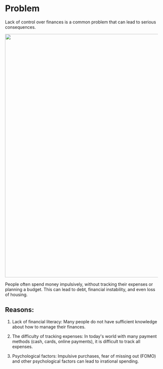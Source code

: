 # Problem

Lack of control over finances is a 
common problem that can lead to 
serious consequences. 

<img src="https://github.com/Vanya737/Finance/assets/144817452/08c672c9-f147-4f2b-bb9d-6dd17dd37d7f=150x50" width="700" height="800">

 People often spend money 
 impulsively, without tracking their expenses or planning a budget. 
 This can lead to debt, financial instability, and even loss of housing.

 ## Reasons:
   1. Lack of financial literacy: Many people do not have sufficient 
      knowledge about how to manage their finances. 
       
   2.  The difficulty of tracking expenses: In today's world with many 
       payment methods 
       (cash, cards, online payments), it is difficult to track all expenses.

   3.   Psychological factors: Impulsive purchases, fear of missing out (FOMO) and other 
        psychological factors can lead to irrational spending.
